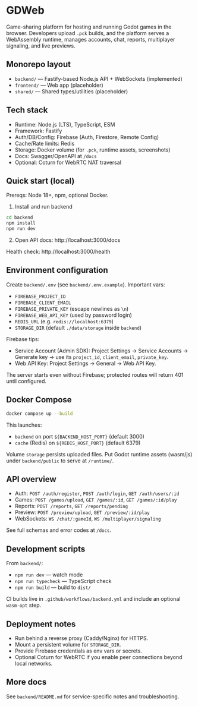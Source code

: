 # GDWeb

Game-sharing platform for hosting and running Godot games in the browser. Developers upload `.pck` builds, and the platform serves a WebAssembly runtime, manages accounts, chat, reports, multiplayer signaling, and live previews.

## Monorepo layout

- `backend/` — Fastify-based Node.js API + WebSockets (implemented)
- `frontend/` — Web app (placeholder)
- `shared/` — Shared types/utilities (placeholder)

## Tech stack

- Runtime: Node.js (LTS), TypeScript, ESM
- Framework: Fastify
- Auth/DB/Config: Firebase (Auth, Firestore, Remote Config)
- Cache/Rate limits: Redis
- Storage: Docker volume (for `.pck`, runtime assets, screenshots)
- Docs: Swagger/OpenAPI at `/docs`
- Optional: Coturn for WebRTC NAT traversal

## Quick start (local)

Prereqs: Node 18+, npm, optional Docker.

1) Install and run backend

```bash
cd backend
npm install
npm run dev
```

2) Open API docs: http://localhost:3000/docs

Health check: http://localhost:3000/health

## Environment configuration

Create `backend/.env` (see `backend/.env.example`). Important vars:

- `FIREBASE_PROJECT_ID`
- `FIREBASE_CLIENT_EMAIL`
- `FIREBASE_PRIVATE_KEY` (escape newlines as `\n`)
- `FIREBASE_WEB_API_KEY` (used by password login)
- `REDIS_URL` (e.g. `redis://localhost:6379`)
- `STORAGE_DIR` (default `./data/storage` inside `backend`)

Firebase tips:
- Service Account (Admin SDK): Project Settings → Service Accounts → Generate key → use its `project_id`, `client_email`, `private_key`.
- Web API Key: Project Settings → General → Web API Key.

The server starts even without Firebase; protected routes will return 401 until configured.

## Docker Compose

```bash
docker compose up --build
```

This launches:
- `backend` on port `${BACKEND_HOST_PORT}` (default 3000)
- `cache` (Redis) on `${REDIS_HOST_PORT}` (default 6379)

Volume `storage` persists uploaded files. Put Godot runtime assets (wasm/js) under `backend/public` to serve at `/runtime/`.

## API overview

- Auth: `POST /auth/register`, `POST /auth/login`, `GET /auth/users/:id`
- Games: `POST /games/upload`, `GET /games/:id`, `GET /games/:id/play`
- Reports: `POST /reports`, `GET /reports/pending`
- Preview: `POST /preview/upload`, `GET /preview/:id/play`
- WebSockets: `WS /chat/:gameId`, `WS /multiplayer/signaling`

See full schemas and error codes at `/docs`.

## Development scripts

From `backend/`:

- `npm run dev` — watch mode
- `npm run typecheck` — TypeScript check
- `npm run build` — build to `dist/`

CI builds live in `.github/workflows/backend.yml` and include an optional `wasm-opt` step.

## Deployment notes

- Run behind a reverse proxy (Caddy/Nginx) for HTTPS.
- Mount a persistent volume for `STORAGE_DIR`.
- Provide Firebase credentials as env vars or secrets.
- Optional Coturn for WebRTC if you enable peer connections beyond local networks.

## More docs

See `backend/README.md` for service-specific notes and troubleshooting.
